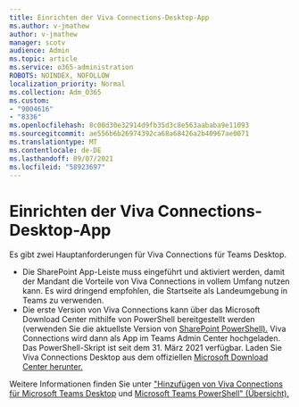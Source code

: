 ```yaml
---
title: Einrichten der Viva Connections-Desktop-App
ms.author: v-jmathew
author: v-jmathew
manager: scotv
audience: Admin
ms.topic: article
ms.service: o365-administration
ROBOTS: NOINDEX, NOFOLLOW
localization_priority: Normal
ms.collection: Adm_O365
ms.custom:
- "9004616"
- "8336"
ms.openlocfilehash: 8c00d30e32914d9fb35d3c8e563aababa9e11093
ms.sourcegitcommit: ae556b6b26974392ca68a68426a2b40967ae0071
ms.translationtype: MT
ms.contentlocale: de-DE
ms.lasthandoff: 09/07/2021
ms.locfileid: "58923697"
---
```

# <a name="set-up-the-viva-connections-desktop-app"></a>Einrichten der Viva Connections-Desktop-App

Es gibt zwei Hauptanforderungen für Viva Connections für Teams Desktop. 

- Die SharePoint App-Leiste muss eingeführt und aktiviert werden, damit der Mandant die Vorteile von Viva Connections in vollem Umfang nutzen kann. Es wird dringend empfohlen, die Startseite als Landeumgebung in Teams zu verwenden. 
- Die erste Version von Viva Connections kann über das Microsoft Download Center mithilfe von PowerShell bereitgestellt werden (verwenden Sie die aktuellste Version von [SharePoint PowerShell).](https://docs.microsoft.com/powershell/sharepoint/sharepoint-online/introduction-sharepoint-online-management-shell?view=sharepoint-ps) Viva Connections wird dann als App im Teams Admin Center hochgeladen. Das PowerShell-Skript ist seit dem 31. März 2021 verfügbar. Laden Sie Viva Connections Desktop aus dem offiziellen [Microsoft Download Center herunter.](https://www.microsoft.com/download/confirmation.aspx?id=102888) 

Weitere Informationen finden Sie unter ["Hinzufügen von Viva Connections für Microsoft Teams Desktop](https://docs.microsoft.com/SharePoint/viva-connections) und [Microsoft Teams PowerShell" (Übersicht).](https://docs.microsoft.com/microsoftteams/teams-powershell-overview)